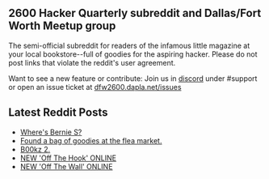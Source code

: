 ## 2600 Hacker Quarterly subreddit and Dallas/Fort Worth Meetup group
The semi-official subreddit for readers of the infamous little magazine at your local bookstore--full of goodies for the aspiring hacker. Please do not post links that violate the reddit's user agreement.

Want to see a new feature or contribute: 
Join us in [discord](https://dfw2600.dapla.net/chat) under #support or open an issue ticket at [dfw2600.dapla.net/issues](https://dfw2600.dapla.net/issues)

## Latest Reddit Posts
<!-- BLOG-POST-LIST:START -->
- [Where's Bernie S?](https://www.reddit.com/r/2600/comments/1apr9zz/wheres_bernie_s/)
- [Found a bag of goodies at the flea market.](https://www.reddit.com/r/2600/comments/1aoifkt/found_a_bag_of_goodies_at_the_flea_market/)
- [B00kz 2.](https://www.reddit.com/r/2600/comments/1amnkk5/b00kz_2/)
- [NEW 'Off The Hook' ONLINE](https://2600.com/hook/07-02-2024)
- [NEW 'Off The Wall' ONLINE](https://2600.com/wall/06-02-2024)
<!-- BLOG-POST-LIST:END -->
